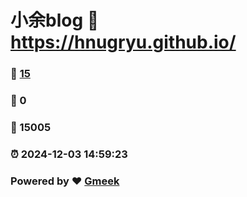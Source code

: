 # 小余blog :link: https://hnugryu.github.io/ 
### :page_facing_up: [15](https://hnugryu.github.io//tag.html) 
### :speech_balloon: 0 
### :hibiscus: 15005 
### :alarm_clock: 2024-12-03 14:59:23 
### Powered by :heart: [Gmeek](https://github.com/Meekdai/Gmeek)
